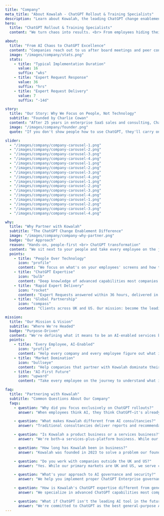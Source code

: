 ```yaml
---
title: "Company"
meta_title: "About Kowalah - ChatGPT Rollout & Training Specialists"
description: "Learn about Kowalah, the leading ChatGPT change enablement partner helping enterprises transform from AI chaos to organization-wide ChatGPT excellence through expert training and implementation."
hero:
  title: "ChatGPT Rollout & Training Specialists"
  content: "We turn chaos into results. <br> From employees hiding their ChatGPT use to every team working faster, better, and smarter with ChatGPT."

about:
  title: "From AI Chaos to ChatGPT Excellence"
  content: "Companies reach out to us after board meetings and peer conversations when they realize they need a ChatGPT plan, fast. Their IT teams may be building custom models or rolling out Copilot/Gemini, but executives know their people, and they themselves, are secretly using personal ChatGPT accounts to get real work done. <br><br>We bridge this gap. We sit next to your people, in finance, HR, sales, marketing, and show them exactly how to use ChatGPT for their specific work. Not theory. Not videos. Hands-on enablement that turns every employee into a ChatGPT power user. <br><br>That's what sets us apart: we focus on the person at the desk, what's on their screen, and how they actually work. While others chase the latest AI model, we teach your people how to use the AI that's already winning: ChatGPT."
  image: "/images/company/stats.png"
  stats:
    - title: "Typical Implementation Duration"
      value: 16
      suffix: "wks"
    - title: "Expert Request Response"
      value: 36
      suffix: "hrs"
    - title: "Expert Request Delivery"
      value: 7
      suffix: "-14d"

story:
  title: "Our Story: Why We Focus on People, Not Technology"
  subtitle: "Founded by Charlie Cowan"
  content: "After 25 years in enterprise SaaS sales and consulting, Charlie went independent three years ago. What he discovered was startling: the gap between what AI could do and what companies were actually doing with it was massive, and growing daily. <br><br>From leading global Google Workspace rollouts into companies with up to 100,000 employees, Charlie learned a fundamental truth: if you just give people Google Drive, they'll still email attachments. You have to show them collaboration. <br><br>Kowalah's unfair advantage? We think about the person in HR, the person in finance, the person in sales, what's on their screen and how they work, not about building custom models or fine-tuning. Companies don't need an AI strategy document. They need every employee to figure out a new way to work. <br><br>Kowalah uses the electricity analogy: it doesn't matter how electricity gets to your wall, wind turbines, transformers, AC/DC, that's all on the other side. What matters is what you plug in: your computer, your fridge, your tools. That's our focus with AI: opening every person's eyes to the tools they've got available and showing them how to use those tools in their everyday work."
  image: "/images/company/founder.png"
  quote: "If you don't show people how to use ChatGPT, they'll carry on using it the same way they use Google: asking questions and expecting answers. That only scratches the surface of what ChatGPT is capable of."

slider:
  - "/images/company/company-carousel-1.png"
  - "/images/company/company-carousel-2.png"
  - "/images/company/company-carousel-3.png"
  - "/images/company/company-carousel-4.png"
  - "/images/company/company-carousel-1.png"
  - "/images/company/company-carousel-2.png"
  - "/images/company/company-carousel-3.png"
  - "/images/company/company-carousel-4.png"
  - "/images/company/company-carousel-1.png"
  - "/images/company/company-carousel-2.png"
  - "/images/company/company-carousel-3.png"
  - "/images/company/company-carousel-4.png"
  - "/images/company/company-carousel-1.png"
  - "/images/company/company-carousel-2.png"
  - "/images/company/company-carousel-3.png"
  - "/images/company/company-carousel-4.png"

why:
  title: "Why Partner with Kowalah"
  subtitle: "The ChatGPT Change Enablement Difference"
  image: "/images/company/company-why-partner.png"
  badge: "Our Approach"
  reason: "Hands-on, people-first <br> ChatGPT transformation"
  content: "We sit next to your people and take every employee on the journey. This isn't self-serve videos or virtual workshops—it's in-person, hands-on enablement that transforms how your organization works."
  points:
    - title: "People Over Technology"
      icon: "profile"
      content: "We focus on what's on your employees' screens and how they work—not building custom models or technical infrastructure."
    - title: "ChatGPT Expertise"
      icon: "bulb"
      content: "Deep knowledge of advanced capabilities most companies don't know exist: voice, projects, custom GPTs, and business applications."
    - title: "Rapid Expert Delivery"
      icon: "rocket"
      content: "Expert Requests answered within 36 hours, delivered in 7-14 days. Custom GPTs for HR, finance, marketing, and every department."
    - title: "Global Partnership"
      icon: "compass"
      content: "Clients across UK and US. Our mission: become the leading partner to deploy ChatGPT to enterprises globally."

mission:
  title: "Our Mission & Vision"
  subtitle: "Where We're Headed"
  badge: "Purpose-Driven"
  content: "We're defining what it means to be an AI-enabled services business—combining expert human delivery with platform technology. Our mission is to become the world's leading partner for enterprise ChatGPT deployment and change enablement. We're committed to ChatGPT as the best general-purpose AI for business transformation, and we'll continue working with the technology that delivers the greatest results for our clients."
  points:
    - title: "Every Employee, AI-Enabled"
      icon: "profile"
      content: "Help every company and every employee figure out what it means to partner with AI. Humans + AI is an unbeatable combination."
    - title: "Market Domination"
      icon: "bullseye"
      content: "Help companies that partner with Kowalah dominate their markets and beat their competition through superior AI adoption."
    - title: "AI-First Future"
      icon: "upward"
      content: "Take every employee on the journey to understand what it means to be successful in an AI future—from intern to CEO."

faq:
  title: "Partnering with Kowalah"
  subtitle: "Common Questions About Our Company"
  faqs:
    - question: "Why did you focus exclusively on ChatGPT rollouts?"
      answer: "When employees think AI, they think ChatGPT—it's already on their phones and dominates mobile AI app downloads. While enterprises deploy Copilot or Gemini as official tools, employees continue using personal ChatGPT accounts because of superior capabilities like custom GPTs, Projects, and Voice. We focus on ChatGPT because that's where user adoption naturally goes, and fighting that reality wastes time and money. We help you embrace what employees already want to use."

    - question: "What makes Kowalah different from AI consultancies?"
      answer: "Traditional consultancies deliver reports and recommendations, then leave. We're an AI-enabled services business—combining expert human delivery with platform technology for ongoing partnership. You get immediate Expert Request delivery (custom prompts, GPTs, training) alongside strategic guidance. We don't just tell you what to do; we build the solutions and stay with you as your permanent AI extension team."

    - question: "Is Kowalah a product business or a services business?"
      answer: "We're both—a services-plus-platform business. While our implementation programs deliver hands-on training and change enablement, the Kowalah platform becomes your ongoing connection to continuous value. After your initial deployment, the platform gives you access to our services, our AI accelerators, Expert Requests for custom GPTs and prompts, and the collective intelligence from every Kowalah customer implementation. You're not buying software or consulting hours—you're gaining a permanent AI capability partner."

    - question: "How long has Kowalah been in business?"
      answer: "Kowalah was founded in 2023 to solve a problem our founder Charlie experienced firsthand: leading AI transformation at companies with up to 100,000 employees and seeing the massive gap between executive AI ambition and practical employee adoption. We've channeled 25+ years of enterprise technology experience into defining what AI-enabled services means—platform technology plus expert human delivery, specifically for ChatGPT rollouts."

    - question: "Do you work with companies outside the UK and US?"
      answer: "Yes. While our primary markets are UK and US, we serve clients globally. Our platform delivery model and Expert Request system work seamlessly across time zones. Our mission is to become the world's leading partner for enterprise ChatGPT deployment, and we're building global capabilities to support that vision."

    - question: "What's your approach to AI governance and security?"
      answer: "We help you implement proper ChatGPT Enterprise governance while giving employees the tools they prefer. This includes working with IT, InfoSec, and Legal teams to demonstrate OpenAI's enterprise credentials, establish usage policies, eliminate shadow AI, and create visibility into organizational AI adoption. We turn uncontrolled personal ChatGPT usage into strategic capability with full governance."

    - question: "How is Kowalah's ChatGPT expertise different from general AI knowledge?"
      answer: "We specialize in advanced ChatGPT capabilities most companies don't know exist: voice-enabled coaching sessions, custom GPTs for department workflows, Projects for complex work, and Canvas for collaboration. Our team stays current with every ChatGPT release and ensures your people leverage new features immediately—not months later after reading release notes. Deep ChatGPT expertise beats shallow multi-tool knowledge."

    - question: "What if ChatGPT isn't the leading AI tool in the future?"
      answer: "We're committed to ChatGPT as the best general-purpose AI for business transformation today, and we'll continue working with the technology that delivers the greatest results for our clients. Our focus is client outcomes, not technology loyalty. That said, ChatGPT's lead in consumer adoption, enterprise features, and rapid innovation makes it the clear choice for organizational AI transformation today."
---
```

